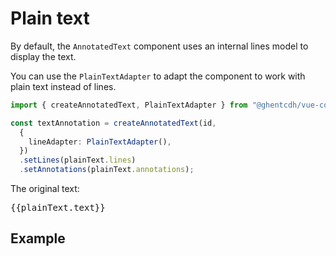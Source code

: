 # Plain text

By default, the `AnnotatedText` component uses an internal lines model to display the text.

You can use the `PlainTextAdapter` to adapt the component to work with plain text instead of lines.

```typescript
import { createAnnotatedText, PlainTextAdapter } from "@ghentcdh/vue-component-annotated-text";

const textAnnotation = createAnnotatedText(id,
  {
    lineAdapter: PlainTextAdapter(),
  })
  .setLines(plainText.lines)
  .setAnnotations(plainText.annotations);
```

The original text:
<pre>{{plainText.text}}</pre>

## Example

<div id="plain-text-example"></div>

<script setup>
//
import { onMounted, onUnmounted, watch, watchEffect } from "vue";
import { createAnnotatedText, PlainTextAdapter } from "@ghentcdh/vue-component-annotated-text";
import { waitUntilElementExists, plainText } from "@demo";
const id = `plain-text-example`;

waitUntilElementExists(id).then((element) => {
    createAnnotatedText(id,
        {
            line: PlainTextAdapter(),
        }, 
        { actions: {
            create: true, 
            edit: true
        }})
    .setLines(plainText.text)
    .setAnnotations(plainText.annotations);
});

</script>

